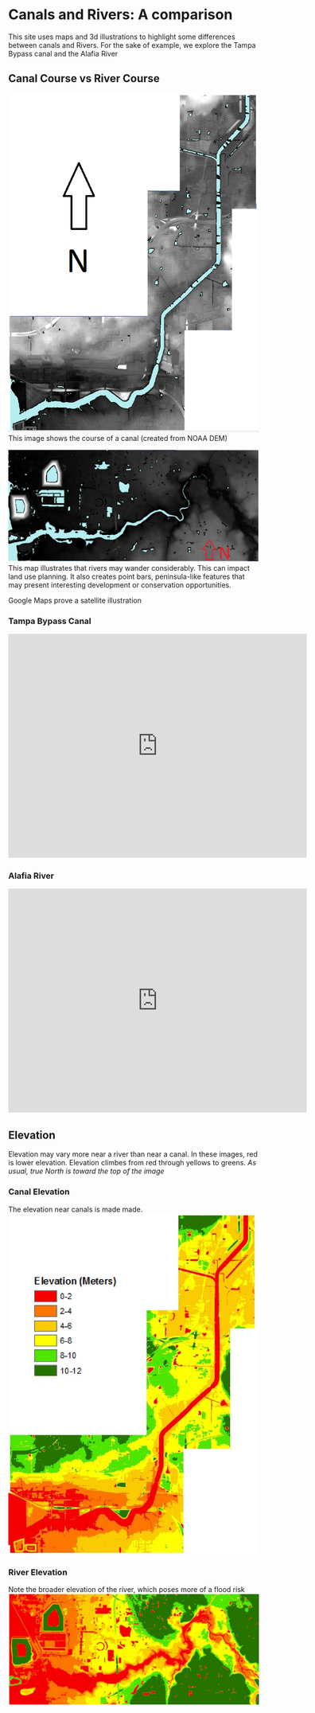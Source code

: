 # Canals and Rivers: A comparison
This site uses maps and 3d illustrations to highlight some differences between canals and Rivers. For the sake of example, we explore the Tampa Bypass canal and the Alafia River

## Canal Course vs River Course
![](Canal_Course.png) 
This image shows the course of a canal (created from NOAA DEM)

![](AlafiaCourse.png)
This map illustrates that rivers may wander considerably. This can impact land use planning. It also creates point bars, peninsula-like features that may present interesting development or conservation opportunities.

Google Maps prove a satellite illustration

### **Tampa Bypass Canal**
<iframe src="https://www.google.com/maps/embed?pb=!1m18!1m12!1m3!1d71473.96014073727!2d-82.39291039551897!3d28.014363912322608!2m3!1f0!2f0!3f0!3m2!1i1024!2i768!4f13.1!3m3!1m2!1s0x88c2c8c2e4570e8d%3A0xe0bbd483daa1a0a0!2sTampa+Bypass+Canal!5e1!3m2!1sen!2sus!4v1487431088248" width="600" height="450" frameborder="0" style="border:0" allowfullscreen></iframe>


### **Alafia River**
<iframe src="https://www.google.com/maps/embed?pb=!1m18!1m12!1m3!1d4473.19598112696!2d-82.32887568440991!3d27.86759228272586!2m3!1f0!2f0!3f0!3m2!1i1024!2i768!4f13.1!3m3!1m2!1s0x88c2d1bc31026b3b%3A0xfdf6573bef9094fb!2s8439+FL-43%2C+Riverview%2C+FL+33578!5e1!3m2!1sen!2sus!4v1487431273536" width="600" height="450" frameborder="0" style="border:0" allowfullscreen></iframe>


## Elevation
Elevation may vary more near a river than near a canal.
In these images, red is lower elevation.  Elevation climbes from red through yellows to greens.  _As usual, true North is toward the top of the image_
### Canal Elevation
The elevation near canals is made made.
![](elevCanal.jpg)
### River Elevation
Note the broader elevation of the river, which poses more of a flood risk
![](elevRiver.jpg)
